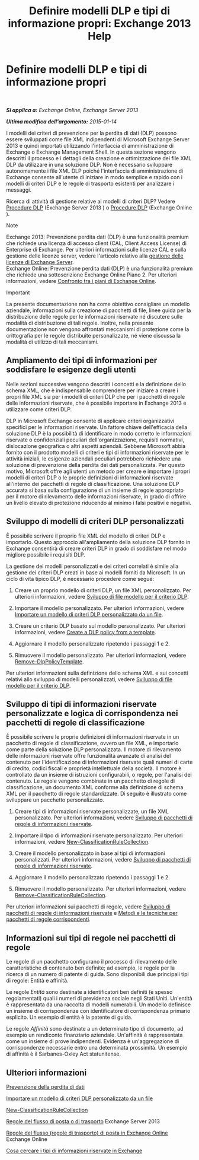 ﻿---
title: 'Definire modelli DLP e tipi di informazione propri: Exchange 2013 Help'
TOCTitle: Definire modelli DLP e tipi di informazione propri
ms:assetid: f4622dba-3347-4758-b4a2-f01b043c908c
ms:mtpsurl: https://technet.microsoft.com/it-it/library/JJ674310(v=EXCHG.150)
ms:contentKeyID: 50482016
ms.date: 05/22/2018
mtps_version: v=EXCHG.150
ms.translationtype: MT
---

# Definire modelli DLP e tipi di informazione propri

 

_**Si applica a:** Exchange Online, Exchange Server 2013_

_**Ultima modifica dell'argomento:** 2015-01-14_

I modelli dei criteri di prevenzione per la perdita di dati (DLP) possono essere sviluppati come file XML indipendenti di Microsoft Exchange Server 2013 e quindi importati utilizzando l'interfaccia di amministrazione di Exchange o Exchange Management Shell. In questa sezione vengono descritti il processo e i dettagli della creazione e ottimizzazione dei file XML DLP da utilizzare in una soluzione DLP. Non è necessario sviluppare autonomamente i file XML DLP poiché l'interfaccia di amministrazione di Exchange consente all'utente di iniziare in modo semplice e rapido con i modelli di criteri DLP e le regole di trasporto esistenti per analizzare i messaggi.

Ricerca di attività di gestione relative ai modelli di criteri DLP? Vedere [Procedure DLP](dlp-procedures-exchange-2013-help.md) (Exchange Server 2013 ) o [Procedure DLP](https://technet.microsoft.com/it-it/library/jj938003\(v=exchg.150\)) (Exchange Online ).


> [!NOTE]
> Exchange 2013: Prevenzione perdita dati (DLP) è una funzionalità premium che richiede una licenza di accesso client (CAL, Client Access License) di Enterprise di Exchange. Per ulteriori informazioni sulle licenze CAL e sulla gestione delle licenze server, vedere l'articolo relativo alla <A href="https://go.microsoft.com/fwlink/p/?linkid=237292">gestione delle licenze di Exchange Server</A>.<BR>Exchange Online: Prevenzione perdita dati (DLP) è una funzionalità premium che richiede una sottoscrizione Exchange Online Piano 2. Per ulteriori informazioni, vedere <A href="https://go.microsoft.com/fwlink/p/?linkid=286154">Confronto tra i piani di Exchange Online</A>.




> [!IMPORTANT]
> La presente documentazione non ha come obiettivo consigliare un modello aziendale, informazioni sulla creazione di pacchetti di file, linee guida per la distribuzione delle regole per le informazioni riservate né discutere sulle modalità di distribuzione di tali regole. Inoltre, nella presente documentazione non vengono affrontati meccanismi di protezione come la crittografia per le regole distribuite personalizzate, né viene discussa la modalità di utilizzo di tali meccanismi.



## Ampliamento dei tipi di informazioni per soddisfare le esigenze degli utenti

Nelle sezioni successive vengono descritti i concetti e la definizione dello schema XML, che è indispensabile comprendere per iniziare a creare i propri file XML sia per i modelli di criteri DLP che per i pacchetti di regole delle informazioni riservate, che è possibile importare in Exchange 2013 e utilizzare come criteri DLP.

DLP in Microsoft Exchange consente di applicare criteri organizzativi specifici per le informazioni riservate. Un fattore chiave dell'efficacia della soluzione DLP è la possibilità di identificare in modo corretto le informazioni riservate o confidenziali peculiari dell'organizzazione, requisiti normativi, dislocazione geografica o altri aspetti aziendali. Sebbene Microsoft abbia fornito con il prodotto modelli di criteri e tipi di informazioni riservate per le attività iniziali, le esigenze aziendali peculiari potrebbero richiedere una soluzione di prevenzione della perdita dei dati personalizzata. Per questo motivo, Microsoft offre agli utenti un metodo per creare e importare i propri modelli di criteri DLP o le proprie definizioni di informazioni riservate all'interno dei pacchetti di regole di classificazione. Una soluzione DLP accurata si basa sulla configurazione di un insieme di regole appropriato per il motore di rilevamento delle informazioni riservate, in grado di offrire un livello elevato di protezione riducendo al minimo i falsi positivi e negativi.

## Sviluppo di modelli di criteri DLP personalizzati

È possibile scrivere il proprio file XML del modello di criteri DLP e importarlo. Questo approccio all'ampliamento della soluzione DLP fornito in Exchange consentirà di creare criteri DLP in grado di soddisfare nel modo migliore possibile i requisiti DLP.

La gestione dei modelli personalizzati e dei criteri correlati è simile alla gestione dei criteri DLP creati in base ai modelli forniti da Microsoft. In un ciclo di vita tipico DLP, è necessario procedere come segue:

1.  Creare un proprio modello di criteri DLP, un file XML personalizzato. Per ulteriori informazioni, vedere [Sviluppo di file modello per il criterio DLP](xml-rule-schema-and-rule-structure-guide-for-dlp-policy-files.md).

2.  Importare il modello personalizzato. Per ulteriori informazioni, vedere [Importare un modello di criteri DLP personalizzato da un file](import-a-custom-dlp-policy-template-from-a-file-exchange-2013-help.md).

3.  Creare un criterio DLP basato sul modello personalizzato. Per ulteriori informazioni, vedere [Create a DLP policy from a template](https://docs.microsoft.com/it-it/exchange/security-and-compliance/data-loss-prevention/create-dlp-policy-from-template).

4.  Aggiornare il modello personalizzato ripetendo i passaggi 1 e 2.

5.  Rimuovere il modello personalizzato. Per ulteriori informazioni, vedere [Remove-DlpPolicyTemplate](https://technet.microsoft.com/it-it/library/jj215739\(v=exchg.150\)).

Per ulteriori informazioni sulla definizione dello schema XML e sui concetti relativi allo sviluppo di modelli personalizzati, vedere [Sviluppo di file modello per il criterio DLP](xml-rule-schema-and-rule-structure-guide-for-dlp-policy-files.md).

## Sviluppo di tipi di informazioni riservate personalizzate e logica di corrispondenza nei pacchetti di regole di classificazione

È possibile scrivere le proprie definizioni di informazioni riservate in un pacchetto di regole di classificazione, ovvero un file XML, e importarlo come parte della soluzione DLP personalizzata. Il motore di rilevamento delle informazioni riservate offre funzionalità avanzate di analisi del contenuto per l'identificazione di informazioni riservate quali numeri di carte di credito, codici fiscali e proprietà intellettuale della società. Il motore è controllato da un insieme di istruzioni configurabili, o regole, per l'analisi del contenuto. Le regole vengono combinate in un pacchetto di regole di classificazione, un documento XML conforme alla definizione di schema XML per il pacchetto di regole standardizzate. Di seguito è illustrato come sviluppare un pacchetto personalizzato.

1.  Creare tipi di informazioni riservate personalizzate, un file XML personalizzato. Per ulteriori informazioni, vedere [Sviluppo di pacchetti di regole di informazioni riservate](technical-description-of-xml-schema-for-dlp-rule-packages.md).

2.  Importare il tipo di informazioni riservate personalizzato. Per ulteriori informazioni, vedere [New-ClassificationRuleCollection](https://technet.microsoft.com/it-it/library/jj218619\(v=exchg.150\)).

3.  Creare il modello personalizzato in base ai tipi di informazioni personalizzati. Per ulteriori informazioni, vedere [Sviluppo di pacchetti di regole di informazioni riservate](technical-description-of-xml-schema-for-dlp-rule-packages.md).

4.  Aggiornare il modello personalizzato ripetendo i passaggi 1 e 2.

5.  Rimuovere il modello personalizzato. Per ulteriori informazioni, vedere [Remove-ClassificationRuleCollection](https://technet.microsoft.com/it-it/library/jj218670\(v=exchg.150\)).

Per ulteriori informazioni sui pacchetti di regole, vedere [Sviluppo di pacchetti di regole di informazioni riservate](technical-description-of-xml-schema-for-dlp-rule-packages.md) e [Metodi e le tecniche per pacchetti di regole corrispondenti](technical-description-of-xsd-rule-matching-for-dlp-rule-packages.md).

## Informazioni sui tipi di regole nei pacchetti di regole

Le regole di un pacchetto configurano il processo di rilevamento delle caratteristiche di contenuto ben definite; ad esempio, le regole per la ricerca di un numero di patente di guida. Sono disponibili due principali tipi di regole: Entità e affinità.

Le regole *Entità* sono destinate a identificatori ben definiti (e spesso regolamentati) quali i numeri di previdenza sociale negli Stati Uniti. Un'entità è rappresentata da una raccolta di modelli numerabili. Un modello definisce un insieme di corrispondenze con identificatore di corrispondenza primario esplicito. Un esempio di entità è la patente di guida.

Le regole *Affinità* sono destinate a un determinato tipo di documento, ad esempio un rendiconto finanziario aziendale. Un'affinità è rappresentata come un insieme di prove indipendenti. Evidenza è un'aggregazione di corrispondenze necessarie entro una determinata prossimità. Un esempio di affinità è il Sarbanes-Oxley Act statunitense.

## Ulteriori informazioni

[Prevenzione della perdita di dati](https://docs.microsoft.com/it-it/exchange/security-and-compliance/data-loss-prevention/data-loss-prevention)

[Importare un modello di criteri DLP personalizzato da un file](import-a-custom-dlp-policy-template-from-a-file-exchange-2013-help.md)

[New-ClassificationRuleCollection](https://technet.microsoft.com/it-it/library/jj218619\(v=exchg.150\))

[Regole del flusso di posta o di trasporto](mail-flow-rules-transport-rules-in-exchange-2013-exchange-2013-help.md) Exchange Server 2013

[Regole del flusso (regole di trasporto) di posta in Exchange Online](https://technet.microsoft.com/it-it/library/jj919238\(v=exchg.150\)) Exchange Online

[Cosa cercare i tipi di informazioni riservate in Exchange](what-the-sensitive-information-types-in-exchange-look-for-exchange-online-help.md)

